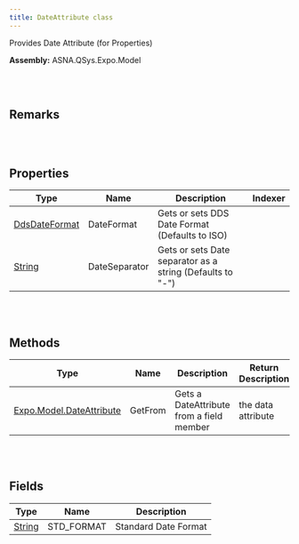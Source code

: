 ```yaml
---
title: DateAttribute class
---
```


Provides Date Attribute (for Properties)

**Assembly:** ASNA.QSys.Expo.Model

<br>
<br>

## Remarks

<br>
<br>

## Properties

| Type | Name | Description | Indexer
| --- | --- | --- | --- 
| [DdsDateFormat](/reference/asna-qsys-expo/expo-model/date-attribute/dds-date-format.html) | DateFormat | Gets or sets DDS Date Format (Defaults to ISO) | 
| [String](https://docs.microsoft.com/en-us/dotnet/api/system.string?view=net-5.0) | DateSeparator | Gets or sets Date separator as a string (Defaults to "-") | 

<br>
<br>

## Methods

| Type | Name | Description | Return Description 
| --- | --- | --- | --- 
| [Expo.Model.DateAttribute](/reference/asna-qsys-expo/expo-model/date-attribute.html) | GetFrom | Gets a DateAttribute from a field member | the data attribute

<br>
<br>

## Fields

| Type | Name | Description
| --- | --- | --- 
| [String](https://docs.microsoft.com/en-us/dotnet/api/system.string?view=net-5.0) | STD_FORMAT | Standard Date Format

<br>
<br>


